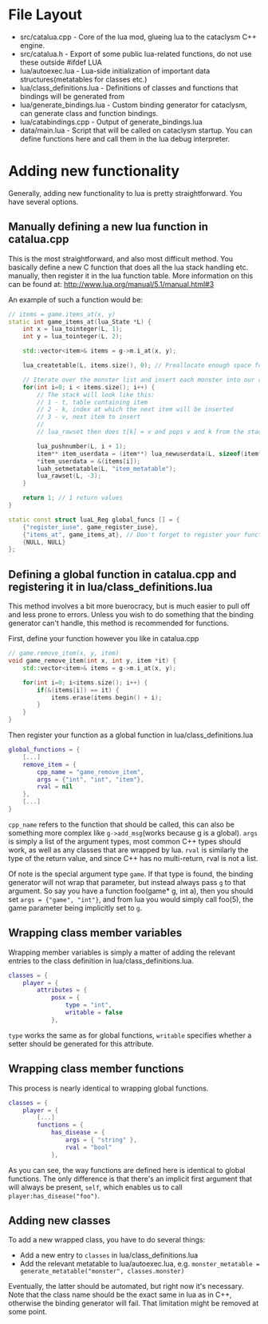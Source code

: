 File Layout
===========

- src/catalua.cpp - Core of the lua mod, glueing lua to the cataclysm C++ engine.
- src/catalua.h   - Export of some public lua-related functions, do not use these outside #ifdef LUA
- lua/autoexec.lua - Lua-side initialization of important data structures(metatables for classes etc.)
- lua/class_definitions.lua - Definitions of classes and functions that bindings will be generated from
- lua/generate_bindings.lua - Custom binding generator for cataclysm, can generate class and function bindings.
- lua/catabindings.cpp - Output of generate_bindings.lua
- data/main.lua - Script that will be called on cataclysm startup. You can define functions here and call them in the lua debug interpreter.

Adding new functionality
========================

Generally, adding new functionality to lua is pretty straightforward. You have several options.

Manually defining a new lua function in catalua.cpp
---------------------------------------------------

This is the most straightforward, and also most difficult method. You basically define a new C function that does all the lua stack handling etc. manually, then register it in the lua function table. More information on this can be found at: http://www.lua.org/manual/5.1/manual.html#3

An example of such a function would be:

```c++
// items = game.items_at(x, y)
static int game_items_at(lua_State *L) {
    int x = lua_tointeger(L, 1);
    int y = lua_tointeger(L, 2);

    std::vector<item>& items = g->m.i_at(x, y);

    lua_createtable(L, items.size(), 0); // Preallocate enough space for all our items.

    // Iterate over the monster list and insert each monster into our returned table.
    for(int i=0; i < items.size(); i++) {
        // The stack will look like this:
        // 1 - t, table containing item
        // 2 - k, index at which the next item will be inserted
        // 3 - v, next item to insert
        //
        // lua_rawset then does t[k] = v and pops v and k from the stack

        lua_pushnumber(L, i + 1);
        item** item_userdata = (item**) lua_newuserdata(L, sizeof(item*));
        *item_userdata = &(items[i]);
        luah_setmetatable(L, "item_metatable");
        lua_rawset(L, -3);
    }

    return 1; // 1 return values
}

static const struct luaL_Reg global_funcs [] = {
    {"register_iuse", game_register_iuse},
    {"items_at", game_items_at}, // Don't forget to register your function in here!
    {NULL, NULL}
};
```

Defining a global function in catalua.cpp and registering it in lua/class_definitions.lua
---------------------------------------------------------------------------------------------

This method involves a bit more buerocracy, but is much easier to pull off and less prone to errors. Unless you wish to do something that the binding generator can't handle, this method is recommended for functions.

First, define your function however you like in catalua.cpp

```c++
// game.remove_item(x, y, item)
void game_remove_item(int x, int y, item *it) {
    std::vector<item>& items = g->m.i_at(x, y);

    for(int i=0; i<items.size(); i++) {
        if(&(items[i]) == it) {
            items.erase(items.begin() + i);
        }
    }
}
```

Then register your function as a global function in lua/class_definitions.lua
```lua
global_functions = {
    [...]
    remove_item = {
        cpp_name = "game_remove_item",
        args = {"int", "int", "item"},
        rval = nil
    },
    [...]
}
```

`cpp_name` refers to the function that should be called, this can also be something more complex like `g->add_msg`(works because g is a global). `args` is simply a list of the argument types, most common C++ types should work, as well as any classes that are wrapped by lua. `rval` is similarly the type of the return value, and since C++ has no multi-return, rval is not a list.

Of note is the special argument type `game`. If that type is found, the binding generator will not wrap that parameter, but instead always pass `g` to that argument. So say you have a function foo(game* g, int a), then you should set `args = {"game", "int"}`, and from lua you would simply call foo(5), the game parameter being implicitly set to `g`.


Wrapping class member variables
-------------------------------

Wrapping member variables is simply a matter of adding the relevant entries to the class definition in lua/class_definitions.lua.

```lua
classes = {
    player = {
        attributes = {
            posx = {
                type = "int",
                writable = false
            },
```

`type` works the same as for global functions, `writable` specifies whether a setter should be generated for this attribute.

Wrapping class member functions
-------------------------------

This process is nearly identical to wrapping global functions.

```lua
classes = {
    player = {
        [...]
        functions = {
            has_disease = {
                args = { "string" },
                rval = "bool"
            },
```

As you can see, the way functions are defined here is identical to global functions. The only difference is that there's an implicit first argument that will always be present, `self`, which enables us to call `player:has_disease("foo")`.


Adding new classes
------------------

To add a new wrapped class, you have to do several things:
- Add a new entry to `classes` in lua/class_definitions.lua
- Add the relevant metatable to lua/autoexec.lua, e.g. `monster_metatable = generate_metatable("monster", classes.monster)`

Eventually, the latter should be automated, but right now it's necessary. Note that the class name should be the exact same in lua as in C++, otherwise the binding generator will fail. That limitation might be removed at some point.
